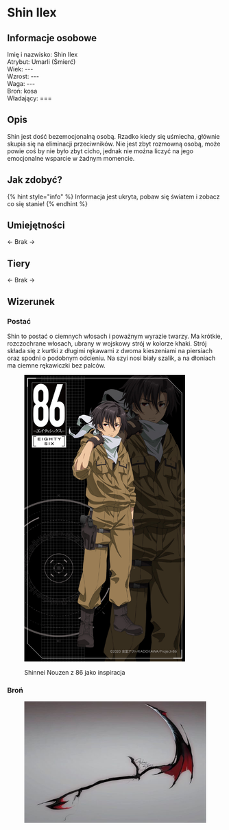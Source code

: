 # Shin Ilex

## Informacje osobowe

Imię i nazwisko: Shin Ilex\
Atrybut: Umarli (Śmierć)\
Wiek: ---\
Wzrost: ---\
Waga: ---\
Broń: kosa\
Władający: ===

## Opis

Shin jest dość bezemocjonalną osobą. Rzadko kiedy się uśmiecha, głównie skupia się na eliminacji przeciwników. Nie jest zbyt rozmowną osobą, może powie coś by nie było zbyt cicho, jednak nie można liczyć na jego emocjonalne wsparcie w żadnym momencie.

## Jak zdobyć?

{% hint style="info" %}
Informacja jest ukryta, pobaw się światem i zobacz co się stanie!
{% endhint %}

## Umiejętności

<- Brak ->

## Tiery

<- Brak ->

## Wizerunek

### Postać

Shin to postać o ciemnych włosach i poważnym wyrazie twarzy. Ma krótkie, rozczochrane włosach, ubrany w wojskowy strój w kolorze khaki. Strój składa się z kurtki z długimi rękawami z dwoma kieszeniami na piersiach oraz spodni o podobnym odcieniu. Na szyi nosi biały szalik, a na dłoniach ma ciemne rękawiczki bez palców.

<figure><img src="../../.gitbook/assets/image (1).png" alt="" width="375"><figcaption><p>Shinnei Nouzen z 86 jako inspiracja</p></figcaption></figure>

### Broń

<figure><img src="../../.gitbook/assets/image (2).png" alt=""><figcaption></figcaption></figure>
